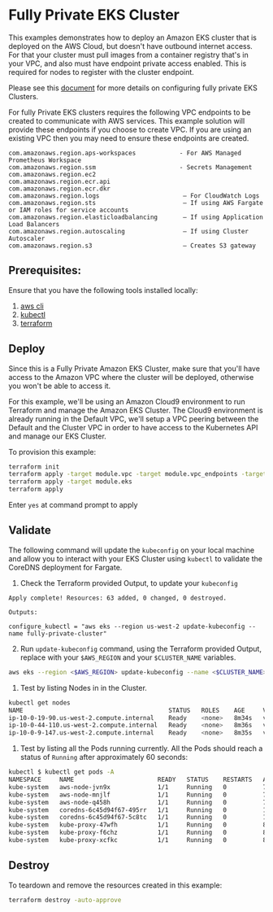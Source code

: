 # Fully Private EKS Cluster

This examples demonstrates how to deploy an Amazon EKS cluster that is deployed on the AWS Cloud, but doesn't have outbound internet access. For that your cluster must pull images from a container registry that's in your VPC, and also must have endpoint private access enabled. This is required for nodes to register with the cluster endpoint. 

Please see this [document](https://docs.aws.amazon.com/eks/latest/userguide/private-clusters.html) for more details on configuring fully private EKS Clusters.

For fully Private EKS clusters requires the following VPC endpoints to be created to communicate with AWS services. This example solution will provide these endpoints if you choose to create VPC. If you are using an existing VPC then you may need to ensure these endpoints are created.

    com.amazonaws.region.aps-workspaces            - For AWS Managed Prometheus Workspace
    com.amazonaws.region.ssm                       - Secrets Management
    com.amazonaws.region.ec2
    com.amazonaws.region.ecr.api
    com.amazonaws.region.ecr.dkr
    com.amazonaws.region.logs                       – For CloudWatch Logs
    com.amazonaws.region.sts                        – If using AWS Fargate or IAM roles for service accounts
    com.amazonaws.region.elasticloadbalancing       – If using Application Load Balancers
    com.amazonaws.region.autoscaling                – If using Cluster Autoscaler
    com.amazonaws.region.s3                         – Creates S3 gateway

## Prerequisites:

Ensure that you have the following tools installed locally:

1. [aws cli](https://docs.aws.amazon.com/cli/latest/userguide/install-cliv2.html)
2. [kubectl](https://Kubernetes.io/docs/tasks/tools/)
3. [terraform](https://learn.hashicorp.com/tutorials/terraform/install-cli)

## Deploy

Since this is a Fully Private Amazon EKS Cluster, make sure that you'll have access to the Amazon VPC where the cluster will be deployed, otherwise you won't be able to access it. 

For this example, we'll be using an Amazon Cloud9 environment to run Terraform and manage the Amazon EKS Cluster. The Cloud9 environment is already running in the Default VPC, we'll setup a VPC peering between the Default and the Cluster VPC in order to have access to the Kubernetes API and manage our EKS Cluster.


To provision this example:

```sh
terraform init
terraform apply -target module.vpc -target module.vpc_endpoints -target module.vpc_endpoints_sg
terraform apply -target module.eks
terraform apply
```

Enter `yes` at command prompt to apply

## Validate

The following command will update the `kubeconfig` on your local machine and allow you to interact with your EKS Cluster using `kubectl` to validate the CoreDNS deployment for Fargate.

1. Check the Terraform provided Output, to update your `kubeconfig` 
   
```hcl
Apply complete! Resources: 63 added, 0 changed, 0 destroyed.

Outputs:

configure_kubectl = "aws eks --region us-west-2 update-kubeconfig --name fully-private-cluster"
```
   
2. Run `update-kubeconfig` command, using the Terraform provided Output, replace with your `$AWS_REGION` and your `$CLUSTER_NAME` variables.

```sh
aws eks --region <$AWS_REGION> update-kubeconfig --name <$CLUSTER_NAME>
```

1. Test by listing Nodes in in the Cluster.

```sh
kubectl get nodes                                                                                                                                                     
NAME                                        STATUS   ROLES    AGE     VERSION
ip-10-0-19-90.us-west-2.compute.internal    Ready    <none>   8m34s   v1.26.2-eks-a59e1f0
ip-10-0-44-110.us-west-2.compute.internal   Ready    <none>   8m36s   v1.26.2-eks-a59e1f0
ip-10-0-9-147.us-west-2.compute.internal    Ready    <none>   8m35s   v1.26.2-eks-a59e1f0
```

1. Test by listing all the Pods running currently. All the Pods should reach a status of `Running` after approximately 60 seconds:

```sh
kubectl $ kubectl get pods -A                                                                                                                                                    
NAMESPACE     NAME                       READY   STATUS    RESTARTS   AGE
kube-system   aws-node-jvn9x             1/1     Running   0          7m42s
kube-system   aws-node-mnjlf             1/1     Running   0          7m45s
kube-system   aws-node-q458h             1/1     Running   0          7m49s
kube-system   coredns-6c45d94f67-495rr   1/1     Running   0          14m
kube-system   coredns-6c45d94f67-5c8tc   1/1     Running   0          14m
kube-system   kube-proxy-47wfh           1/1     Running   0          8m32s
kube-system   kube-proxy-f6chz           1/1     Running   0          8m30s
kube-system   kube-proxy-xcfkc           1/1     Running   0          8m31s
```

## Destroy

To teardown and remove the resources created in this example:

```sh
terraform destroy -auto-approve
```
